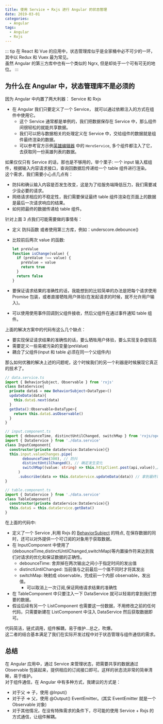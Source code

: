 ```yaml
---
title: 使用 Service + Rxjs 进行 Angular 的状态管理
date: 2019-03-01
categories:
  - Angular
tags:
  - Angular
  - Rxjs
---
```


::: tip
在 React 和 Vue 的应用中，状态管理库似乎是全家桶中必不可少的一环，其中以 Redux 和 Vuex 最为常见。  
虽然 Angular 的第三方库中也有一个类似的 Ngrx, 但是却处于一个可有可无的地位。
:::

<!-- more -->

## 为什么在 Angular 中，状态管理库不是必须的

因为 Angular 中内置了两大利器： Service 和 Rxjs

- 在 Angular 我们只要定义了一个 Service， 就可以通过依赖注入的方式在组件中使用它。
  - 这个 Service 通常都是单例的，我们把数据保存在 Service 中，那么组件间很轻松的就能共享数据。
  - 我们可以把与数据相关的处理定义在 Service 中，交给组件的数据就是组件最终渲染的数据。
  - 可以参考官方示例[英雄编辑器](https://stackblitz.com/angular/vkglbnmmbojm?file=src%2Fapp%2Fhero.service.ts) 中的 `HeroService`, 多个组件都注入了它，去获取同一份英雄列表的数据。

如果仅仅只有 Service 的话，那也是不够用的，举个栗子: 一个 input 输入框组件，根据输入内容请求接口，查询回数据后传递给一个 table 组件进行渲染。  
这个需求，我们需要小心点几点有：

- 防抖和确认输入内容是否发生改变，这是为了给服务端降低压力，我们需要减少没必要的请求。
- 网络请求相应的不稳定性，我们需要保证最终 table 组件渲染在页面上的数据是最后一次请求响应的结果。
- 如何把最终的数据传递给 table 组件。

针对上面 3 点我们可能需要做的事情有：

- 定义 防抖函数 或者使用第三方库，例如：underscore.debounce()
- 比较前后两次 value 的函数:

  ```ts
  let preValue
  function isChange(value) {
    if (preValue !== value) {
      preValue = value
      return true
    }
    return false
  }
  ```

- 要保证请求结果的准确性的话，我能想到的比较简单的办法是把每个请求使用 Promise 包装，或者直接牺牲用户体验(在发起请求的时候，就不允许用户输入)。
- 可以使用使用事件回调到父组件接收，然后父组件在通过事件通知 table 组件。

上面的解决方案中的代码有这么几个缺点：

- 要实现保证请求结果的准确性的话，要么牺牲用户体验，要么实现复杂度较高
- 需要定义一些易被污染的变量(preValue)
- 耦合了父组件(input 和 table 必须在同一个父组件内)

那么如何优雅的解决上述的问题呢，这个时候我们的另一个利器是时候展现它真正的技术了。

```ts
// data.service.ts
import { BehaviorSubject, Observable } from 'rxjs'
class DataService{
  private data$ = new BehaviorSubject<DataType>()
  updateData(data){
    this.data$.next(data)
  }
  getData():Observable<DataType>{
    return this.data$.asObservable()
  }
}

// input.component.ts
import { debounceTime, distinctUntilChanged, switchMap } from 'rxjs/operators';
import { DataService } from './data.service'
class InputComponent{
  constructor(private dataService:DataService){}
  this.input.valueChanges.pipe(
        debounceTime(300), // 防抖
        distinctUntilChanged(), // 确定发生变化
        switchMap((value: string) => this.httpClient.post(api,value)),// 取消前一次的请求结果 发起一次新的请求
      )
      .subscribe(data => this.dataService.updateData(data)) // 拿到最终请求结果 通知data service 更新数据
}

// table.component.ts
import { DataService } from './data.service'
class TableComponent{
  constructor(private dataService:DataService){}
  this.data$ = this.dataService.getData()
}
```

在上面的代码中:

- 定义了一个 Service ,利用 Rxjs 的 [BehaviorSubject](https://www.learnrxjs.io/subjects/behaviorsubject.html) 的特点, 在保存数据的同时，还可以对外提供一个可订阅的对象用于获取数据。
- 在 InputComponent 中使用了(debounceTime,distinctUntilChanged,switchMap)等内置操作符来达到我们对请求的优化和保证数据的正确性。
  - debounceTime: 舍弃掉在两次输出之间小于指定时间的发出值
  - distinctUntilChanged: 当前值与之前最后一个值不同时才将其发出
  - switchMap: 映射成 observable，完成前一个内部 observable，发出值。
    - 可以取消上一次订阅,保证网络请求结果的准确性
- 在 TableComponent 中只要注入一下 DataService 就可以轻易的拿到我们想要的数据。
- 假设后续有另一个 ListComponent 也需要这一份数据，不用修改之前的任何代码，只需要新建在 ListComponent 中注入 DataService 然后获取数据即可。

代码简洁，链式调用，组件解耦，易于维护...总之，吹爆。  
这二者的结合基本满足了我们在实际开发过程中对于状态管理与组件通信的需求。

## 总结

在 Angular 应用中，通过 Service 来管理状态，把需要共享的数据通过 Observable 包装起来，提供相应的订阅接口即可。这样的状态流非常的简单清晰，易于维护。  
对于组件通信，在 Angular 中有多种方式，我建议的方式是：

- 对于父 => 子，使用 @Input()
- 对于子 => 父，使用 @Output() EventEmitter。(其实 EventEmitter 就是一个 Observable 对象)
- 对于其他情况，在没有特殊需求的条件下，尽可能的使用 Service + Rxjs 的方式通信，让组件解耦。
